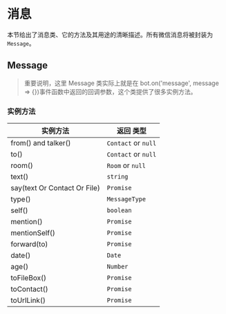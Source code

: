 # 消息

本节给出了消息类、它的方法及其用途的清晰描述。所有微信消息将被封装为`Message`。

## Message

> 重要说明，这里 Message 类实际上就是在 bot.on('message', message => {})事件函数中返回的回调参数，这个类提供了很多实例方法。

### 实例方法

| 实例方法                     | 返回 类型           |
| ---------------------------- | ------------------- |
| from() and talker()          | `Contact` or `null` |
| to()                         | `Contact` or `null` |
| room()                       | `Room` or `null`    |
| text()                       | `string`            |
| say(text Or Contact Or File) | `Promise`           |
| type()                       | `MessageType`       |
| self()                       | `boolean`           |
| mention()                    | `Promise`           |
| mentionSelf()                | `Promise`           |
| forward(to)                  | `Promise`           |
| date()                       | `Date`              |
| age()                        | `Number`            |
| toFileBox()                  | `Promise`           |
| toContact()                  | `Promise`           |
| toUrlLink()                  | `Promise`           |

